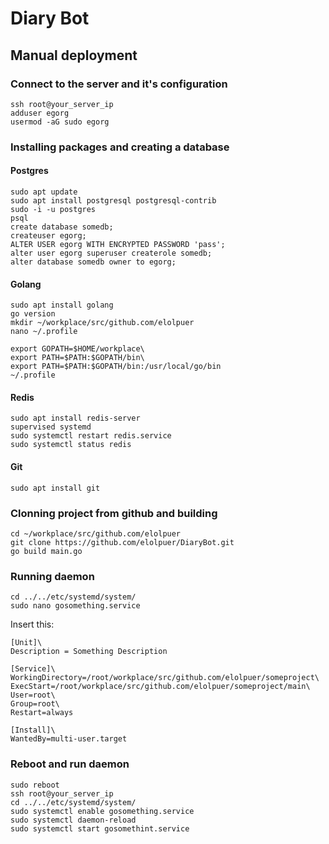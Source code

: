 <h1>Diary Bot</h1>

<h2>Manual deployment</h2>

<h3>Connect to the server and it's configuration</h3>

```shell
ssh root@your_server_ip
adduser egorg
usermod -aG sudo egorg
```

<h3>Installing packages and creating a database</h3> 

<h4>Postgres</h4> 

```shell
sudo apt update 
sudo apt install postgresql postgresql-contrib
sudo -i -u postgres
psql 
create database somedb;
createuser egorg;
ALTER USER egorg WITH ENCRYPTED PASSWORD 'pass';
alter user egorg superuser createrole somedb;
alter database somedb owner to egorg;
```


<h4>Golang</h3>

```shell
sudo apt install golang
go version
mkdir ~/workplace/src/github.com/elolpuer
nano ~/.profile
```

```shell
export GOPATH=$HOME/workplace\
export PATH=$PATH:$GOPATH/bin\
export PATH=$PATH:$GOPATH/bin:/usr/local/go/bin
~/.profile
```
<h4>Redis</h4>

```shell
sudo apt install redis-server
supervised systemd
sudo systemctl restart redis.service
sudo systemctl status redis
```

<h4>Git</h4> 

```shell
sudo apt install git
``` 

<h3>Clonning project from github and building</h3> 

```shell
cd ~/workplace/src/github.com/elolpuer
git clone https://github.com/elolpuer/DiaryBot.git
go build main.go
``` 


<h3>Running daemon</h3> 

```shell 
cd ../../etc/systemd/system/
sudo nano gosomething.service
``` 
Insert this:
```shell
[Unit]\
Description = Something Description

[Service]\
WorkingDirectory=/root/workplace/src/github.com/elolpuer/someproject\
ExecStart=/root/workplace/src/github.com/elolpuer/someproject/main\
User=root\
Group=root\
Restart=always

[Install]\
WantedBy=multi-user.target
```

<h3>Reboot and run daemon</h3>

```shell
sudo reboot
ssh root@your_server_ip
cd ../../etc/systemd/system/
sudo systemctl enable gosomething.service
sudo systemctl daemon-reload
sudo systemctl start gosomethint.service
```

